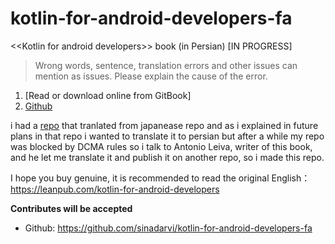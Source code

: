 # kotlin-for-android-developers-fa
&lt;&lt;Kotlin for android developers>> book (in Persian) [IN PROGRESS]

> Wrong words, sentence, translation errors and other issues can mention as issues. Please explain the cause of the error.

1. [Read or download online from GitBook]
2. [Github](https://github.com/sinadarvi/kotlin-for-android-developers-fa)

i had a [repo](https://github.com/sinadarvi/kotlin-for-android-developers) that tranlated from japanease repo and as i explained in future plans in that repo i wanted to translate it to persian but after a while my repo was blocked by DCMA rules so i talk to Antonio Leiva, writer of this book, and he let me translate it and publish it on another repo, so i made this repo.

I hope you buy genuine, it is recommended to read the original English：https://leanpub.com/kotlin-for-android-developers


__Contributes will be accepted__

- Github: https://github.com/sinadarvi/kotlin-for-android-developers-fa
